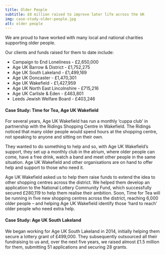 ```yaml
---
title: Older People
subtitle: £8 million raised to improve later life across the UK
img: case-study-older-people.jpg
alt: older people
---
```


We are proud to have worked with many local and national charities supporting older people.

Our clients and funds raised for them to date include:

- Campaign to End Loneliness - £2,650,000
- Age UK Barrow & District - £1,752,275
- Age UK South Lakeland - £1,499,169
- Age UK Doncaster - £1,470,301
- Age UK Wakefield - £1,427,959
- Age UK North East Lincolnshire - £715,216
- Age UK Carlisle & Eden - £463,801
- Leeds Jewish Welfare Board - £403,246

#### Case Study: Time for Tea, Age UK Wakefield

For several years, Age UK Wakefield has run a monthly ‘cuppa club’ in partnership with the Ridings Shopping Centre in Wakefield. The Ridings noticed that many older people would spend hours at the shopping centre, not speaking to anyone and sitting on their own.

They wanted to do something to help and so, with Age UK Wakefield’s support, they set up a monthly club in the atrium, where older people can come, have a free drink, watch a band and meet other people in the same situation. Age UK Wakefield and other organisations are on hand to offer help and support to those who need it.

Age UK Wakefield asked us to help them raise funds to extend the idea to other shopping centres across the district. We helped them develop an application to the National Lottery Community Fund, which successfully secured £280,119 to help them realise their ambition. Soon, Time for Tea will be running in five new shopping centres across the district, reaching 6,000 older people – and helping Age UK Wakefield identify those ‘hard to reach’ older people who need extra help.

#### Case Study: Age UK South Lakeland

We began working for Age UK South Lakeland in 2014, initially helping them secure a lottery grant of £499,000. They subsequently outsourced all their fundraising to us and, over the next five years, we raised almost £1.5 million for them, submitting 51 applications and securing 28 grants.